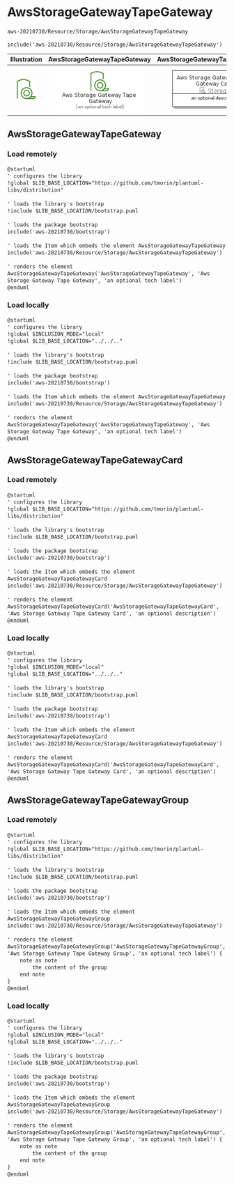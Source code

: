 # AwsStorageGatewayTapeGateway


```text
aws-20210730/Resource/Storage/AwsStorageGatewayTapeGateway
```

```text
include('aws-20210730/Resource/Storage/AwsStorageGatewayTapeGateway')
```



| Illustration | AwsStorageGatewayTapeGateway | AwsStorageGatewayTapeGatewayCard | AwsStorageGatewayTapeGatewayGroup |
| :---: | :---: | :---: | :---: |
| ![illustration for Illustration](../../../aws-20210730/Resource/Storage/AwsStorageGatewayTapeGateway.png) | ![illustration for AwsStorageGatewayTapeGateway](../../../aws-20210730/Resource/Storage/AwsStorageGatewayTapeGateway.Local.png) | ![illustration for AwsStorageGatewayTapeGatewayCard](../../../aws-20210730/Resource/Storage/AwsStorageGatewayTapeGatewayCard.Local.png) | ![illustration for AwsStorageGatewayTapeGatewayGroup](../../../aws-20210730/Resource/Storage/AwsStorageGatewayTapeGatewayGroup.Local.png) |




## AwsStorageGatewayTapeGateway

### Load remotely
```plantuml
@startuml
' configures the library
!global $LIB_BASE_LOCATION="https://github.com/tmorin/plantuml-libs/distribution"

' loads the library's bootstrap
!include $LIB_BASE_LOCATION/bootstrap.puml

' loads the package bootstrap
include('aws-20210730/bootstrap')

' loads the Item which embeds the element AwsStorageGatewayTapeGateway
include('aws-20210730/Resource/Storage/AwsStorageGatewayTapeGateway')

' renders the element
AwsStorageGatewayTapeGateway('AwsStorageGatewayTapeGateway', 'Aws Storage Gateway Tape Gateway', 'an optional tech label')
@enduml
```

### Load locally
```plantuml
@startuml
' configures the library
!global $INCLUSION_MODE="local"
!global $LIB_BASE_LOCATION="../../.."

' loads the library's bootstrap
!include $LIB_BASE_LOCATION/bootstrap.puml

' loads the package bootstrap
include('aws-20210730/bootstrap')

' loads the Item which embeds the element AwsStorageGatewayTapeGateway
include('aws-20210730/Resource/Storage/AwsStorageGatewayTapeGateway')

' renders the element
AwsStorageGatewayTapeGateway('AwsStorageGatewayTapeGateway', 'Aws Storage Gateway Tape Gateway', 'an optional tech label')
@enduml
```

## AwsStorageGatewayTapeGatewayCard

### Load remotely
```plantuml
@startuml
' configures the library
!global $LIB_BASE_LOCATION="https://github.com/tmorin/plantuml-libs/distribution"

' loads the library's bootstrap
!include $LIB_BASE_LOCATION/bootstrap.puml

' loads the package bootstrap
include('aws-20210730/bootstrap')

' loads the Item which embeds the element AwsStorageGatewayTapeGatewayCard
include('aws-20210730/Resource/Storage/AwsStorageGatewayTapeGateway')

' renders the element
AwsStorageGatewayTapeGatewayCard('AwsStorageGatewayTapeGatewayCard', 'Aws Storage Gateway Tape Gateway Card', 'an optional description')
@enduml
```

### Load locally
```plantuml
@startuml
' configures the library
!global $INCLUSION_MODE="local"
!global $LIB_BASE_LOCATION="../../.."

' loads the library's bootstrap
!include $LIB_BASE_LOCATION/bootstrap.puml

' loads the package bootstrap
include('aws-20210730/bootstrap')

' loads the Item which embeds the element AwsStorageGatewayTapeGatewayCard
include('aws-20210730/Resource/Storage/AwsStorageGatewayTapeGateway')

' renders the element
AwsStorageGatewayTapeGatewayCard('AwsStorageGatewayTapeGatewayCard', 'Aws Storage Gateway Tape Gateway Card', 'an optional description')
@enduml
```

## AwsStorageGatewayTapeGatewayGroup

### Load remotely
```plantuml
@startuml
' configures the library
!global $LIB_BASE_LOCATION="https://github.com/tmorin/plantuml-libs/distribution"

' loads the library's bootstrap
!include $LIB_BASE_LOCATION/bootstrap.puml

' loads the package bootstrap
include('aws-20210730/bootstrap')

' loads the Item which embeds the element AwsStorageGatewayTapeGatewayGroup
include('aws-20210730/Resource/Storage/AwsStorageGatewayTapeGateway')

' renders the element
AwsStorageGatewayTapeGatewayGroup('AwsStorageGatewayTapeGatewayGroup', 'Aws Storage Gateway Tape Gateway Group', 'an optional tech label') {
    note as note
        the content of the group
    end note
}
@enduml
```

### Load locally
```plantuml
@startuml
' configures the library
!global $INCLUSION_MODE="local"
!global $LIB_BASE_LOCATION="../../.."

' loads the library's bootstrap
!include $LIB_BASE_LOCATION/bootstrap.puml

' loads the package bootstrap
include('aws-20210730/bootstrap')

' loads the Item which embeds the element AwsStorageGatewayTapeGatewayGroup
include('aws-20210730/Resource/Storage/AwsStorageGatewayTapeGateway')

' renders the element
AwsStorageGatewayTapeGatewayGroup('AwsStorageGatewayTapeGatewayGroup', 'Aws Storage Gateway Tape Gateway Group', 'an optional tech label') {
    note as note
        the content of the group
    end note
}
@enduml
```

